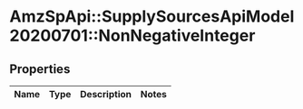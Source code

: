 # AmzSpApi::SupplySourcesApiModel20200701::NonNegativeInteger

## Properties
Name | Type | Description | Notes
------------ | ------------- | ------------- | -------------

